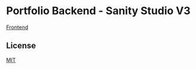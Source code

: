 # Portfolio Backend - Sanity Studio V3

[Frontend](https://github.com/kylsgl/portfolio)

## License

[MIT](https://github.com/kylsgl/portfolio-backend/blob/main/LICENSE)